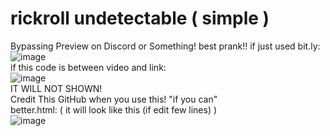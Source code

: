 # rickroll undetectable ( simple )
Bypassing Preview on Discord or Something! best prank!!
if just used bit.ly:<br>
![image](https://user-images.githubusercontent.com/92256065/188081366-fd6ab66a-c0bc-42c5-adf4-31d625d6e936.png)
<br>if this code is between video and link:<br>
![image](https://user-images.githubusercontent.com/92256065/188081450-9bd152fd-a36b-4007-aef8-5d05942773b4.png)<br>
IT WILL NOT SHOWN! 
<br> Credit This GitHub when you use this! "if you can"<br>
better.html: ( it will look like this (if edit few lines) )<br>
![image](https://user-images.githubusercontent.com/92256065/188141305-708937d6-5147-4ebd-aa95-d2b2e235cf52.png)
